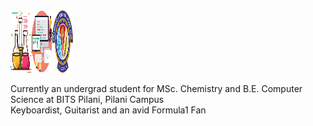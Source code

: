 <img src="https://github.com/iamishansharma/iamishansharma/blob/master/Banner.jpg" width="100" height="100">

Currently an undergrad student for MSc. Chemistry and B.E. Computer Science at BITS Pilani, Pilani Campus
<br />Keyboardist, Guitarist and an avid Formula1 Fan
